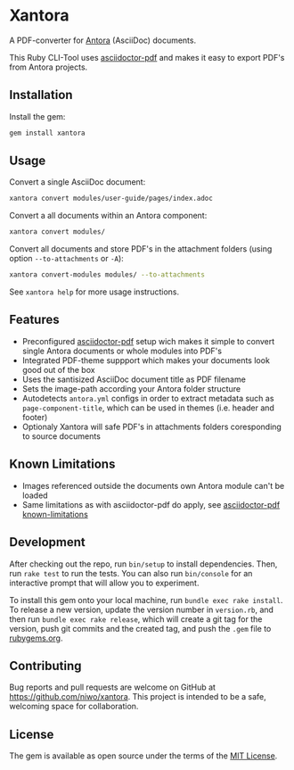 # Xantora

A PDF-converter for [Antora](https://antora.org/) (AsciiDoc) documents.

This Ruby CLI-Tool uses [asciidoctor-pdf](https://asciidoctor.org/docs/asciidoctor-pdf/) and makes it easy to export PDF's from Antora projects.

## Installation

Install the gem:

```sh
gem install xantora
```

## Usage

Convert a single AsciiDoc document:

```bash
xantora convert modules/user-guide/pages/index.adoc
```

Convert a all documents within an Antora component:

```bash
xantora convert modules/
```

Convert all documents and store PDF's in the attachment folders (using option `--to-attachments` or `-A`):

```bash
xantora convert-modules modules/ --to-attachments 
```

See `xantora help` for more usage instructions.

## Features

- Preconfigured [asciidoctor-pdf](https://asciidoctor.org/docs/asciidoctor-pdf/) setup wich makes it simple to convert single Antora documents or whole modules into PDF's
- Integrated PDF-theme suppport which makes your documents look good out of the box
- Uses the santisized AsciiDoc document title as PDF filename
- Sets the image-path according your Antora folder structure
- Autodetects `antora.yml` configs in order to extract metadata such as `page-component-title`, which can be used in themes (i.e. header and footer)
- Optionaly Xantora will safe PDF's in attachments folders coresponding to source documents

## Known Limitations

- Images referenced outside the documents own Antora module can't be loaded
- Same limitations as with asciidoctor-pdf do apply, see [asciidoctor-pdf known-limitations](https://github.com/asciidoctor/asciidoctor-pdf#known-limitations)

## Development

After checking out the repo, run `bin/setup` to install dependencies. Then, run `rake test` to run the tests. You can also run `bin/console` for an interactive prompt that will allow you to experiment.

To install this gem onto your local machine, run `bundle exec rake install`. To release a new version, update the version number in `version.rb`, and then run `bundle exec rake release`, which will create a git tag for the version, push git commits and the created tag, and push the `.gem` file to [rubygems.org](https://rubygems.org).

## Contributing

Bug reports and pull requests are welcome on GitHub at https://github.com/niwo/xantora. This project is intended to be a safe, welcoming space for collaboration.

## License

The gem is available as open source under the terms of the [MIT License](https://opensource.org/licenses/MIT).
